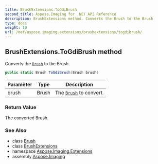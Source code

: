```yaml
---
title: BrushExtensions.ToGdiBrush
second_title: Aspose.Imaging for .NET API Reference
description: BrushExtensions method. Converts the Brush to the Brush
type: docs
weight: 10
url: /net/aspose.imaging.extensions/brushextensions/togdibrush/
---
```

## BrushExtensions.ToGdiBrush method

Converts the [`Brush`](../../../aspose.imaging/brush/) to the Brush.

```csharp
public static Brush ToGdiBrush(Brush brush)
```

| Parameter | Type | Description |
| --- | --- | --- |
| brush | Brush | The [`Brush`](../../../aspose.imaging/brush/) to convert. |

### Return Value

The converted Brush.

### See Also

* class [Brush](../../../aspose.imaging/brush/)
* class [BrushExtensions](../)
* namespace [Aspose.Imaging.Extensions](../../brushextensions/)
* assembly [Aspose.Imaging](../../../)


